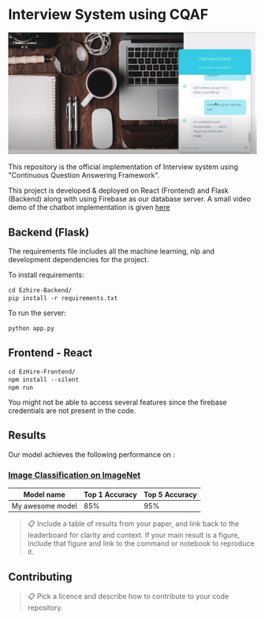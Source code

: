 # Interview System using CQAF

![Header Image](./EzHire-Frontend/public/cqafint.jpg?raw=true)

This repository is the official implementation of Interview system using "Continuous Question Answering Framework".

This project is developed & deployed on React (Frontend) and Flask (Backend) along with using Firebase as our database server. 
A small video demo of the chatbot implementation is given [here](https://drive.google.com/file/d/1LsjA-ms-dmtf-1z8v82haUX1A8_rYT-h/view?usp=sharing)

## Backend  (Flask) 
The requirements file includes all the machine learning, nlp and development dependencies for the project. 

To install requirements:

```setup
cd Ezhire-Backend/
pip install -r requirements.txt
```

To run the server:

```setup
python app.py 
```

## Frontend - React
```
cd EzHire-Frontend/
npm install --silent
npm run
```

You might not be able to access several features since the firebase credentials are not present in the code.


## Results

Our model achieves the following performance on :

### [Image Classification on ImageNet](https://paperswithcode.com/sota/image-classification-on-imagenet)

| Model name         | Top 1 Accuracy  | Top 5 Accuracy |
| ------------------ |---------------- | -------------- |
| My awesome model   |     85%         |      95%       |

>📋  Include a table of results from your paper, and link back to the leaderboard for clarity and context. If your main result is a figure, include that figure and link to the command or notebook to reproduce it. 


## Contributing

>📋  Pick a licence and describe how to contribute to your code repository. 
